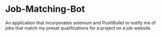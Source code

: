 # Job-Matching-Bot
An application that incorporates selenium and PushBullet to notify me of jobs that match my preset qualifications for a project on a job website.
